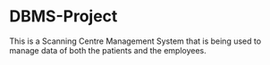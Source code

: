 # DBMS-Project
This is a Scanning Centre Management System that is being used to manage data of both the patients and the employees.
